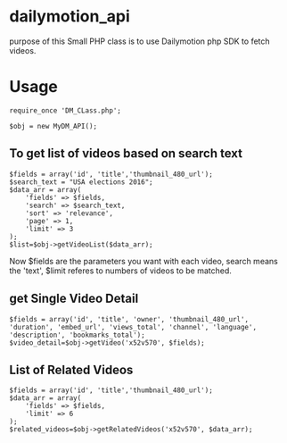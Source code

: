 # dailymotion_api
purpose of this Small PHP class is to use Dailymotion php SDK to fetch videos.

# Usage
```
require_once 'DM_CLass.php';

$obj = new MyDM_API();
```

## To get list of videos based on search text
```
$fields = array('id', 'title','thumbnail_480_url');
$search_text = "USA elections 2016";
$data_arr = array(
    'fields' => $fields,
    'search' => $search_text,    
    'sort' => 'relevance',
    'page' => 1,
    'limit' => 3
);
$list=$obj->getVideoList($data_arr);
```

Now $fields are the parameters you want with each video, search means the 'text', $limit referes to numbers of videos to be matched.

##  get Single Video Detail
```
$fields = array('id', 'title', 'owner', 'thumbnail_480_url', 'duration', 'embed_url', 'views_total', 'channel', 'language', 'description', 'bookmarks_total');
$video_detail=$obj->getVideo('x52v570', $fields);
```

## List of Related Videos
```
$fields = array('id', 'title','thumbnail_480_url');
$data_arr = array(
    'fields' => $fields,  
    'limit' => 6
);
$related_videos=$obj->getRelatedVideos('x52v570', $data_arr);
```
